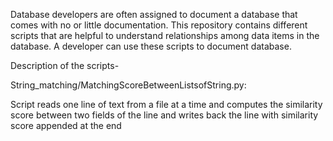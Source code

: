 Database developers are often assigned to document a database that comes with no or little documentation. This repository contains different scripts that are helpful to understand relationships among data items in the database. A developer can use these scripts to document database.

Description of the scripts-

String_matching/MatchingScoreBetweenListsofString.py:

Script reads one line of text from a file at a time and computes the similarity score between two fields of the line and writes back the line with similarity score appended at the end